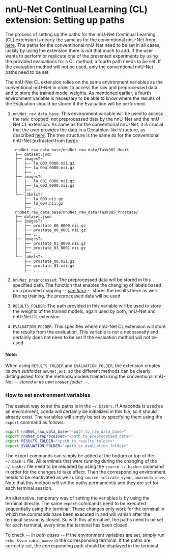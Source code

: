 # nnU-Net Continual Learning (CL) extension: Setting up paths

The process of setting up the paths for the nnU-Net Continual Learning (CL) extension is nearly the same as for the conventional nnU-Net from [here](https://github.com/MIC-DKFZ/nnUNet/blob/master/documentation/setting_up_paths.md). The paths for the conventinonal nnU-Net need to be set in all cases, luckily by using the extension there is not that much to add. If the user wants to perform or replicate one of the presented experiments by using the provided evaluations for a CL method, a fourth path needs to be set. If the evaluation method will not be used, only the conventional nnU-Net paths need to be set.

The nnU-Net CL extension relies on the same environment variables as the conventional nnU-Net in order to access the raw and preprocessed data and to store the trained model weights. As mentioned earlier, a fourth environment variable is necessary to be able to know where the results of the Evaluation should be stored if the Evaluation will be performed.

1. `nnUNet_raw_data_base`: This environment variable will be used to access the raw, cropped, not preprocessed data by the nnU-Net and the nnU-Net CL extension. As same as for the conventional nnU-Net, it is crucial that the user provides the data in a Decathlon-like structure, as described [here](https://github.com/MIC-DKFZ/nnUNet/blob/master/documentation/dataset_conversion.md). The tree structure is the same as for the conventional nnU-Net (extracted from [here](https://github.com/MIC-DKFZ/nnUNet/blob/master/documentation/setting_up_paths.md)):

        nnUNet_raw_data_base/nnUNet_raw_data/Task002_Heart
        ├── dataset.json
        ├── imagesTr
        │   ├── la_003_0000.nii.gz
        │   ├── la_004_0000.nii.gz
        │   ├── ...
        ├── imagesTs
        │   ├── la_001_0000.nii.gz
        │   ├── la_002_0000.nii.gz
        │   ├── ...
        └── labelsTr
            ├── la_003.nii.gz
            ├── la_004.nii.gz
            ├── ...
        nnUNet_raw_data_base/nnUNet_raw_data/Task005_Prostate/
        ├── dataset.json
        ├── imagesTr
        │   ├── prostate_00_0000.nii.gz
        │   ├── prostate_00_0001.nii.gz
        │   ├── ...
        ├── imagesTs
        │   ├── prostate_03_0000.nii.gz
        │   ├── prostate_03_0001.nii.gz
        │   ├── ...
        └── labelsTr
            ├── prostate_00.nii.gz
            ├── prostate_01.nii.gz
            ├── ...

2. `nnUNet_preprocessed`: The preprocessed data will be stored in this specified path. The function that enables the changing of labels based on a provided mapping *-- [see here](change_mask_labels.md) --* stores the results there as well. During training, the preprocessed data will be used.

3. `RESULTS_FOLDER`: The path provided in this variable will be used to store the weights of the trained models, again used by both, nnU-Net and nnU-Net CL extension.

4. `EVALUATION_FOLDER`: This specifies where nnU-Net CL extension will store the results from the evaluation. This variable is not a necessesity and certainly does not need to be set if the evaluation method will not be used.

#### Note:
When using `RESULTS_FOLDER` and `EVALUATION_FOLDER`, the extension creates its own subfolder `nnUNet_ext`, so the different methods can be clearly distinguished from the methods/models trained using the conventional nnU-Net *-- stored in its own `nnUNet` folder --*.

### How to set environment variables
The easiest way to set the paths is in the `~/.bashrc`. If Anaconda is used as an environment, conda will certainly be initialized in this file, so it should already exist. The variables will simply be set by specifying them using the `export` command as follows:

```bash
export nnUNet_raw_data_base="<path_to_raw_data_base>"
export nnUNet_preprocessed="<path_to_preprocessed_data>"
export RESULTS_FOLDER="<path_to_results_folder>"
export EVALUATION_FOLDER="<path_to_evaluation_folder>"
```

The export commands can simply be added at the bottom or top of the `~/.bashrc` file. All terminals that were running during the changing of the `~/.bashrc` file need to be reloaded by using the `source ~/.bashrc` command in order for the changes to take effect. Then the corresponding environment needs to be reactivated as well using `source activate <your_anaconda_env>`. Note that this method will set the paths permamently and they are set for each terminal session.

An alternative, temporary way of setting the variables is by using the terminal directly. The same `export` commands need to be executed sequentially using the terminal. These changes only work for the terminal in which the commands have been executed in and will vanish after the terminal session is closed. So with this alternative, the paths need to be set for each terminal, every time the terminal has been closed.

To check *-- in both cases --* if the environment variables are set, simply run `echo $<variable_name>` in the corresponding terminal. If the paths are correctly set, the corresponding path should be displayed in the terminal.
